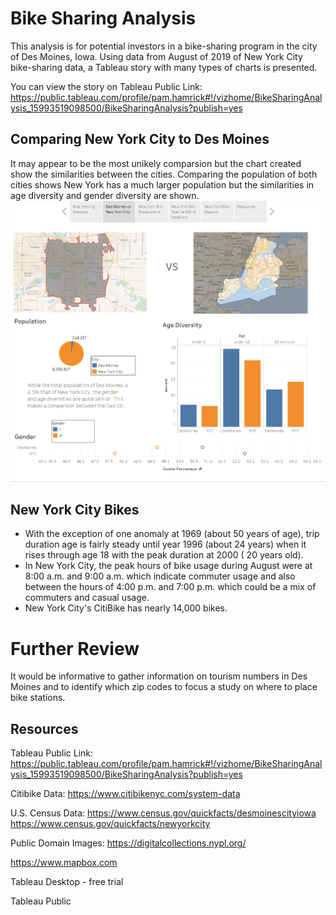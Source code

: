 # Bike Sharing Analysis
This analysis is for potential investors in a bike-sharing program in the city of Des Moines, Iowa. Using data from August of 2019 of New York City bike-sharing data, a Tableau story with many types of charts is presented.

You can view the story on Tableau Public Link:
https://public.tableau.com/profile/pam.hamrick#!/vizhome/BikeSharingAnalysis_15993519098500/BikeSharingAnalysis?publish=yes

## Comparing New York City to Des Moines
It may appear to be the most unikely comparsion but the chart created show the similarities between the cities.
Comparing the population of both cities shows New York has a much larger population but the similarities in age diversity 
and gender diversity are shown.
![](DMvNYC.PNG)


## New York City Bikes
- With the exception of one anomaly at 1969 (about 50 years of age), trip duration age is fairly steady until year 1996 (about 24 years) when it rises through age 18 with the peak duration at 2000 ( 20 years old).
- In New York City, the peak hours of bike usage during August were at 8:00 a.m. and 9:00 a.m. which indicate commuter usage and also between the hours of 4:00 p.m. 
and 7:00 p.m. which could be a mix of commuters and casual usage.
- New York City's CitiBike has nearly 14,000 bikes.

# Further Review
It would be informative to gather information on tourism numbers in Des Moines and to identify which zip codes to focus a study on where to place bike stations.

## Resources
Tableau Public Link:
https://public.tableau.com/profile/pam.hamrick#!/vizhome/BikeSharingAnalysis_15993519098500/BikeSharingAnalysis?publish=yes

Citibike Data:
https://www.citibikenyc.com/system-data

U.S. Census Data:
https://www.census.gov/quickfacts/desmoinescityiowa
https://www.census.gov/quickfacts/newyorkcity

Public Domain Images:
https://digitalcollections.nypl.org/

https://www.mapbox.com

Tableau Desktop - free trial

Tableau Public

